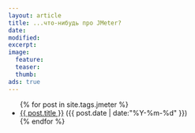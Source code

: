 ```yaml
---
layout: article
title: ...что-нибудь про JMeter?
date: 
modified:
excerpt:
image:
  feature:
  teaser:
  thumb:
ads: true
---
```

<ul>
{% for post in site.tags.jmeter %}
    <li>
        <a href="{{ post.url }}/">{{ post.title }}</a>
        <span>({{ post.date | date:"%Y-%m-%d" }})</span>
    </li>
{% endfor %}
</ul>
